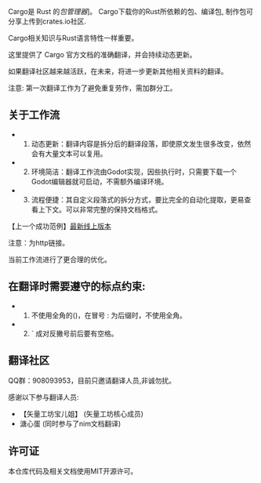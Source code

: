 

Cargo是 Rust 的*包管理器*]。 Cargo下载你的Rust所依赖的包、编译包, 制作包可分享上传到crates.io社区.

Cargo相关知识与Rust语言特性一样重要。

这里提供了 Cargo 官方文档的准确翻译，并会持续动态更新。

如果翻译社区越来越活跃，在未来，将进一步更新其他相关资料的翻译。

注意: 第一次翻译工作为了避免重复劳作，需加群分工。

## 关于工作流

- 1. 动态更新：翻译内容是拆分后的翻译段落，即使原文发生很多改变，依然会有大量文本可以复用。
- 2. 环境简洁：翻译工作流由Godot实现，因些执行时，只需要下载一个Godot编辑器就可启动，不需额外编译环境。
- 3. 流程便捷：其自定义段落式的拆分方式，要比完全的自动化提取，更易查看上下文。可以非常完整的保持文档格式。

【上一个成功范例】[最新线上版本](http://file.godot.pro/nimdoc/nimdoc.html)

注意：为http链接。

当前工作流进行了更合理的优化。

## 在翻译时需要遵守的标点约束:

- 1. 不使用全角的()，在冒号 : 为后缀时，不使用全角。
- 2. ` 成对反撇号前后要有空格。


##  翻译社区
QQ群：908093953，目前只邀请翻译人员,非诚勿扰。

感谢以下参与翻译人员:

- 【矢量工坊宝儿姐】  (矢量工坊核心成员)
- 溏心蛋 (同时参与了nim文档翻译)

## 许可证

本仓库代码及相关文档使用MIT开源许可。
